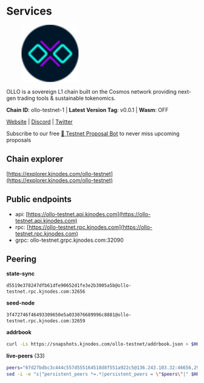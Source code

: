 # Services

<figure><img src="https://raw.githubusercontent.com/kj89/cosmos-images/main/logos/ollo.png" width="150" alt=""><figcaption></figcaption></figure>

OLLO is a sovereign L1 chain built on the Cosmos network providing  next-gen trading tools & sustainable tokenomics.

**Chain ID**: ollo-testnet-1 | **Latest Version Tag**: v0.0.1 | **Wasm**: OFF

[Website](https://www.ollostation.zone) | [Discord](https://discord.com/invite/GxBqZ9mSSm) | [Twitter](https://twitter.com/OLLOStation)



Subscribe to our free [🤖 Testnet Proposal Bot](https://t.me/kjnodes_testnet_proposal_bot) to never miss upcoming proposals


## Chain explorer
[https://explorer.kjnodes.com/ollo-testnet](https://explorer.kjnodes.com/ollo-testnet)

## Public endpoints

* api: [https://ollo-testnet.api.kjnodes.com](https://ollo-testnet.api.kjnodes.com)
* rpc: [https://ollo-testnet.rpc.kjnodes.com](https://ollo-testnet.rpc.kjnodes.com)
* grpc: ollo-testnet.grpc.kjnodes.com:32090

## Peering

**state-sync**

```text
d5519e378247dfb61dfe90652d1fe3e2b3005a5b@ollo-testnet.rpc.kjnodes.com:32656
```

**seed-node**

```text
3f472746f46493309650e5a033076689996c8881@ollo-testnet.rpc.kjnodes.com:32659
```

**addrbook**
```bash
curl -Ls https://snapshots.kjnodes.com/ollo-testnet/addrbook.json > $HOME/.ollo/config/addrbook.json
```

**live-peers** (33)
```bash
peers="67d27bdbc3c444c557d555164518d8f551a922c5@136.243.103.32:46656,29b78da822388df177f4111e6589958d9f796f06@65.109.122.105:60856,3ea40f63890f10272201edf96d2a49e197e52091@65.108.105.48:18156,cadc2b601a188aedbe4156a6eb5a81e00770bcfc@65.108.219.110:26656,d5519e378247dfb61dfe90652d1fe3e2b3005a5b@65.109.68.190:32656,7dc63d58dccf6777206d5cdbc1ec1b9ba5221bd5@65.108.97.58:15656,2a8f0fada8b8b71b8154cf30ce44aebea1b5fe3d@162.19.238.122:26656,42beefd08b5f8580177d1506220db3a548090262@65.108.195.29:26116,9865c6e15faced6643adc228e3a59744e1b4e277@116.203.29.162:46656,e3d1fbe11462a128f14ebc10f7e8bd59823f09e2@161.97.152.215:26656,412da32e046360f7e5168a89f80172ad093b17d9@65.109.37.58:17656,0f99f7481a1b49701866ddbdfe71dc3b2fd792d8@109.123.244.56:26626,536c816c0d32ceb601fcf047284f65dc68c0513a@65.21.134.202:26626,5c2a752c9b1952dbed075c56c600c3a79b58c395@195.3.220.135:27006,dba5e8b41c4e369418f83a449966e4eb7ca05cd4@65.109.23.114:18156,f09d8e2ada2d1d66a9cc8213a1d8ca7c6e5a29a6@65.108.79.57:54656,7db2f25b3bceeb32769d20316d5f1567f0a4bb54@167.86.99.7:16656,742d7dccc98ccc2b30abb6ea172fc2175782db50@148.251.91.185:26656,94b63fddfc78230f51aeb7ac34b9fb86bd042a77@188.165.221.155:30595,decd8ce4d593094c23aace70715291f8a5808da3@212.227.160.56:28656,a487497f2c80b53fa0908ce072a94a99be698b6b@142.132.162.28:46656,7864a2e4b42e5af76a83a8b644b9172fa1e40fa5@52.8.174.235:26656,d6c5ff021b091a1fd93b9f811cf7fca0d31e8510@65.108.238.61:46656,517786f9e5e9caf196fed64c2130528e0ef59643@65.109.70.23:18156,e8bdc07477c4a49acf1a4c91e3dc34fe2372169e@161.97.153.160:26656,f2994f0ed16756151914ee95f041a7bff4f82b22@138.201.204.5:29656,036d17d15c4e36cee8d93f9fb1a5ad5cb956631f@213.136.76.191:26656,60a8fdd419c20f509cf590a10978827bcf1cf25c@161.97.99.251:11656,ab89596768849d679ed11a9e1848224760a278cc@83.171.248.175:32656,15bcdea616c717eb4356e125d4f631aaa596dfd5@65.108.77.106:26929,e2d59891f1aed38fe8884c63e0bb00f8ddc41b6f@5.78.46.66:26656,93085f2731cabd480d9b61397d3e1cf84f5a023b@168.119.124.130:32656,69d2c02f413bea1376f5398646f0c2ce0f82d62e@141.94.73.93:26656"
sed -i -e "s|^persistent_peers *=.*|persistent_peers = \"$peers\"|" $HOME/.ollo/config/config.toml
```
